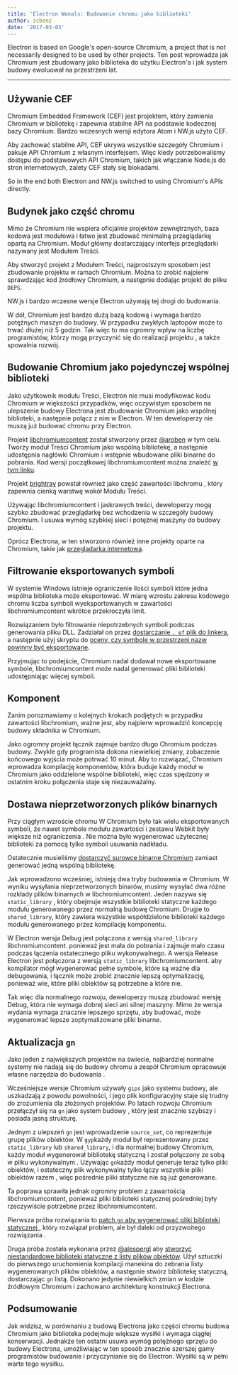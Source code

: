 ```yaml
---
title: 'Electron Wenals: Budowanie chromu jako biblioteki'
author: zcbenz
date: '2017-03-03'
---
```


Electron is based on Google's open-source Chromium, a project that is not necessarily designed to be used by other projects. Ten post wprowadza jak Chromium jest zbudowany jako biblioteka do użytku Electron'a i jak system budowy ewoluował na przestrzeni lat.

---

## Używanie CEF

Chromium Embedded Framework (CEF) jest projektem, który zamienia Chromium w bibliotekę i zapewnia stabilne API na podstawie kodecznej bazy Chromium. Bardzo wczesnych wersji edytora Atom i NW.js użyto CEF.

Aby zachować stabilne API, CEF ukrywa wszystkie szczegóły Chromium i pakuje API Chromium z własnym interfejsem. Więc kiedy potrzebowaliśmy dostępu do podstawowych API Chromium, takich jak włączanie Node.js do stron internetowych, zalety CEF stały się blokadami.

So in the end both Electron and NW.js switched to using Chromium's APIs directly.

## Budynek jako część chromu

Mimo że Chromium nie wspiera oficjalnie projektów zewnętrznych, baza kodowa jest modułowa i łatwo jest zbudować minimalną przeglądarkę opartą na Chromium. Moduł główny dostarczający interfejs przeglądarki nazywany jest Modułem Treści.

Aby stworzyć projekt z Modułem Treści, najprostszym sposobem jest zbudowanie projektu w ramach Chromium. Można to zrobić najpierw sprawdzając kod źródłowy Chromium, a następnie dodając projekt do pliku `DEPS`.

NW.js i bardzo wczesne wersje Electron używają tej drogi do budowania.

W dół, Chromium jest bardzo dużą bazą kodową i wymaga bardzo potężnych maszyn do budowy. W przypadku zwykłych laptopów może to trwać dłużej niż 5 godzin. Tak więc to ma ogromny wpływ na liczbę programistów, którzy mogą przyczynić się do realizacji projektu , a także spowalnia rozwój.

## Budowanie Chromium jako pojedynczej wspólnej biblioteki

Jako użytkownik modułu Treści, Electron nie musi modyfikować kodu Chromium w większości przypadków, więc oczywistym sposobem na ulepszenie budowy Electrona jest zbudowanie Chromium jako wspólnej biblioteki, a następnie połącz z nim w Electron. W ten deweloperzy nie muszą już budować chromu przy Electron.

Projekt [libchromiumcontent](https://github.com/electron/libchromiumcontent) został stworzony przez [@aroben](https://github.com/aroben) w tym celu. Tworzy moduł Treści Chromium jako wspólną bibliotekę, a następnie udostępnia nagłówki Chromium i wstępnie wbudowane pliki binarne do pobrania. Kod wersji początkowej libchromiumcontent można znaleźć [w tym linku](https://github.com/electron/libchromiumcontent/tree/873daa8c57efa053d48aa378ac296b0a1206822c).

Projekt [brightray](https://github.com/electron/brightray) powstał również jako część zawartości libchromu , który zapewnia cienką warstwę wokół Modułu Treści.

Używając libchromiumcontent i jaskrawych treści, deweloperzy mogą szybko zbudować przeglądarkę bez wchodzenia w szczegóły budowy Chromium. I usuwa wymóg szybkiej sieci i potężnej maszyny do budowy projektu.

Oprócz Electrona, w ten stworzono również inne projekty oparte na Chromium, takie jak [przeglądarka internetowa](https://www.quora.com/Is-Breach-Browser-still-in-development).

## Filtrowanie eksportowanych symboli

W systemie Windows istnieje ograniczenie ilości symboli które jedna wspólna biblioteka może eksportować. W miarę wzrostu zakresu kodowego chromu liczba symboli wyeksportowanych w zawartości libchromiumcontent wkrótce przekroczyła limit.

Rozwiązaniem było filtrowanie niepotrzebnych symboli podczas generowania pliku DLL. Zadziałał on przez [dostarczanie `. ef` plik do linkera](https://github.com/electron/libchromiumcontent/pull/11/commits/85ca0f60208eef2c5013a29bb4cf3d21feb5030b), a następnie użyj skryptu do [oceny, czy symbole w przestrzeni nazw powinny być eksportowane](https://github.com/electron/libchromiumcontent/pull/47/commits/d2fed090e47392254f2981a56fe4208938e538cd).

Przyjmując to podejście, Chromium nadal dodawał nowe eksportowane symbole, libchromiumcontent może nadal generować pliki biblioteki udostępniając więcej symboli.

## Komponent

Zanim porozmawiamy o kolejnych krokach podjętych w przypadku zawartości libchromium, ważne jest, aby najpierw wprowadzić koncepcję budowy składnika w Chromium.

Jako ogromny projekt łącznik zajmuje bardzo długo Chromium podczas budowy. Zwykle gdy programista dokona niewielkiej zmiany, zobaczenie końcowego wyjścia może potrwać 10 minut. Aby to rozwiązać, Chromium wprowadza kompilację komponentów, która buduje każdy moduł w Chromium jako oddzielone wspólne biblioteki, więc czas spędzony w ostatnim kroku połączenia staje się niezauważalny.

## Dostawa nieprzetworzonych plików binarnych

Przy ciągłym wzroście chromu W Chromium było tak wielu eksportowanych symboli, że nawet symbole modułu zawartości i zestawu Webkit były większe niż ograniczenia . Nie można było wygenerować użytecznej biblioteki za pomocą tylko symboli usuwania nadkładu.

Ostatecznie musieliśmy [dostarczyć surowce binarne Chromium](https://github.com/electron/libchromiumcontent/pull/98) zamiast generować jedną wspólną bibliotekę.

Jak wprowadzono wcześniej, istnieją dwa tryby budowania w Chromium. W wyniku wysyłania nieprzetworzonych binarów, musimy wysyłać dwa różne rozkłady plików binarnych w libchromiumcontent. Jeden nazywa się `static_library` , który obejmuje wszystkie biblioteki statyczne każdego modułu generowanego przez normalną budowę Chromium. Drugie to `shared_library`, który zawiera wszystkie współdzielone biblioteki każdego modułu generowanego przez kompilację komponentu.

W Electron wersja Debug jest połączona z wersją `shared_library` libchromiumcontent. ponieważ jest mała do pobrania i zajmuje mało czasu podczas łączenia ostatecznego pliku wykonywalnego. A wersja Release Electron jest połączona z wersją `static_library` libchromiumcontent. aby kompilator mógł wygenerować pełne symbole, które są ważne dla debugowania, i łącznik może zrobić znacznie lepszą optymalizację, ponieważ wie, które pliki obiektów są potrzebne a które nie.

Tak więc dla normalnego rozwoju, deweloperzy muszą zbudować wersję Debug, która nie wymaga dobrej sieci ani silnej maszyny. Mimo że wersja wydania wymaga znacznie lepszego sprzętu, aby budować, może wygenerować lepsze zoptymalizowane pliki binarne.

## Aktualizacja `gn`

Jako jeden z największych projektów na świecie, najbardziej normalne systemy nie nadają się do budowy chromu a zespół Chromium opracowuje własne narzędzia do budowania .

Wcześniejsze wersje Chromium używały `gips` jako systemu budowy, ale uszkadzają z powodu powolności, i jego plik konfiguracyjny staje się trudny do zrozumienia dla złożonych projektów. Po latach rozwoju Chromium przełączył się na `gn` jako system budowy , który jest znacznie szybszy i posiada jasną strukturę.

Jednym z ulepszeń `gn` jest wprowadzenie `source_set`, co reprezentuje grupę plików obiektów. W `gyp`każdy moduł był reprezentowany przez `static_library` lub `shared_library`, i dla normalnej budowy Chromium, każdy moduł wygenerował bibliotekę statyczną i został połączony ze sobą w pliku wykonywalnym . Używając `gn`każdy moduł generuje teraz tylko pliki obiektów, i ostateczny plik wykonywalny tylko łączy wszystkie pliki obiektów razem , więc pośrednie pliki statyczne nie są już generowane.

Ta poprawa sprawiła jednak ogromny problem z zawartością libchromiumcontent, ponieważ pliki biblioteki statycznej pośredniej były rzeczywiście potrzebne przez libchromiumcontent.

Pierwsza próba rozwiązania to [patch `gn` aby wygenerować pliki biblioteki statycznej ](https://github.com/electron/libchromiumcontent/pull/239), który rozwiązał problem, ale był daleki od przyzwoitego rozwiązania .

Druga próba została wykonana przez [@alespergl](https://github.com/alespergl) aby [stworzyć niestandardowe biblioteki statyczne z listy plików obiektów](https://github.com/electron/libchromiumcontent/pull/249). Użył sztuczki do pierwszego uruchomienia kompilacji manekina do zebrania listy wygenerowanych plików obiektów, a następnie stwórz bibliotekę statyczną, dostarczając `gn` listą. Dokonano jedynie niewielkich zmian w kodzie źródłowym Chromium i zachowano architekturę konstrukcji Electrona.

## Podsumowanie

Jak widzisz, w porównaniu z budową Electrona jako części chromu budowa Chromium jako biblioteka podejmuje większe wysiłki i wymaga ciągłej konserwacji. Jednakże ten ostatni usuwa wymóg potężnego sprzętu do budowy Electrona, umożliwiając w ten sposób znacznie szerszej gamy programistów budowanie i przyczynianie się do Electron. Wysiłki są w pełni warte tego wysiłku.

